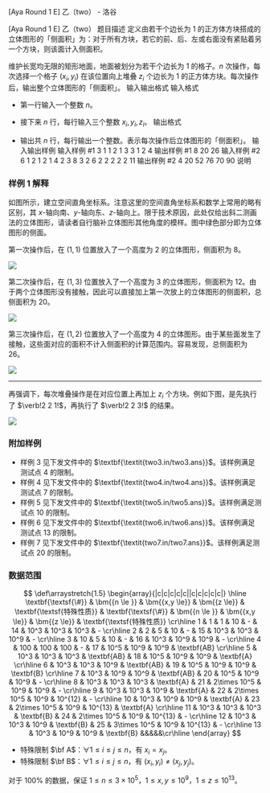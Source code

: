 



[Aya Round 1 E] 乙（two） - 洛谷














[Aya Round 1 E] 乙（two）
题目描述
定义由若干个边长为 $1$ 的正方体方块搭成的立体图形的「侧面积」为：对于所有方块，若它的前、后、左或右面没有紧贴着另一个方块，则该面计入侧面积。

维护长宽均无限的矩形地面，地面被划分为若干个边长为 $1$ 的格子。$n$ 次操作，每次选择一个格子 $(x_i,y_i)$ 在该位置向上堆叠 $z_i$ 个边长为 $1$ 的正方体方块。每次操作后，输出整个立体图形的「侧面积」。
输入输出格式
输入格式

- 第一行输入一个整数 $n$。
- 接下来 $n$ 行，每行输入三个整数 $x_i,y_i,z_i$。
输出格式

- 输出共 $n$ 行，每行输出一个整数。表示每次操作后立体图形的「侧面积」。
输入输出样例
输入样例 #1
3
1 1 2
1 3 3
1 2 4
输出样例 #1
8
20
26
输入样例 #2
6
1 2 1
2 1 4
2 3 8
3 2 6
2 2 2
2 2 11
输出样例 #2
4
20
52
76
70
90
说明
### 样例 1 解释

如图所示，建立空间直角坐标系。注意这里的空间直角坐标系和数学上常用的略有区别，其 $x$-轴向南、$y$-轴向东、$z$-轴向上。限于技术原因，此处仅给出斜二测画法的立体图形，请读者自行脑补立体图形其他角度的模样。图中绿色部分即为立体图形的侧面。

第一次操作后，在 $(1,1)$ 位置放入了一个高度为 $2$ 的立体图形，侧面积为 $8$。

![](https://cdn.luogu.com.cn/upload/image_hosting/ncd21a4f.png)

第二次操作后，在 $(1,3)$ 位置放入了一个高度为 $3$ 的立体图形，侧面积为 $12$。由于两个立体图形没有接触，因此可以直接加上第一次放上的立体图形的侧面积，总侧面积为 $20$。

![](https://cdn.luogu.com.cn/upload/image_hosting/hl9f45rq.png)

第三次操作后，在 $(1,2)$ 位置放入了一个高度为 $4$ 的立体图形。由于某些面发生了接触，这些面对应的面积不计入侧面积的计算范围内。容易发现，总侧面积为 $26$。

![](https://cdn.luogu.com.cn/upload/image_hosting/j8x2mtc8.png)

---

再强调下，每次堆叠操作是在对应位置上再加上 $z_i$ 个方块。例如下图，是先执行了 $\verb!2 2 1!$，再执行了 $\verb!2 2 3!$ 的结果。

![](https://cdn.luogu.com.cn/upload/image_hosting/3lgipl4z.png)

### 附加样例

- 样例 $3$ 见下发文件中的 $\textbf{\textit{two3.in/two3.ans}}$。该样例满足测试点 $4$ 的限制。
- 样例 $4$ 见下发文件中的 $\textbf{\textit{two4.in/two4.ans}}$。该样例满足测试点 $7$ 的限制。
- 样例 $5$ 见下发文件中的 $\textbf{\textit{two5.in/two5.ans}}$。该样例满足测试点 $10$ 的限制。
- 样例 $6$ 见下发文件中的 $\textbf{\textit{two6.in/two6.ans}}$。该样例满足测试点 $13$ 的限制。
- 样例 $7$ 见下发文件中的 $\textbf{\textit{two7.in/two7.ans}}$。该样例满足测试点 $20$ 的限制。

### 数据范围

$$
\def\arraystretch{1.5}
\begin{array}{|c|c|c|c|c||c|c|c|c|c|} \hline
\textbf{\textsf{\#}} & \bm{{n \le }} & \bm{{x,y \le}} & \bm{{z \le}} & \textbf{\textsf{特殊性质}} &
\textbf{\textsf{\#}} & \bm{{n \le }} & \bm{{x,y \le}} & \bm{{z \le}} & \textbf{\textsf{特殊性质}} \cr\hline
1 & 1 & 1 & 10 & - &
14 & 10^3 & 10^3 & 10^3 & - \cr\hline
2 & 2 & 5 & 10 & - &
15 & 10^3 & 10^3 & 10^9 & - \cr\hline
3 & 10 & 5 & 10 & - &
16 & 10^3 & 10^9 & 10^9 & - \cr\hline
4 & 100 & 100 & 100 & - &
17 & 10^5 & 10^9 & 10^9 & \textbf{AB} \cr\hline
5 & 10^3 & 10^3 & 10^3 & \textbf{AB} &
18 & 10^5 & 10^9 & 10^9 & \textbf{A} \cr\hline
6 & 10^3 & 10^3 & 10^9 & \textbf{AB} &
19 & 10^5 & 10^9 & 10^9 & \textbf{B} \cr\hline
7 & 10^3 & 10^9 & 10^9 & \textbf{AB} &
20 & 10^5 & 10^9 & 10^9 & - \cr\hline
8 & 10^3 & 10^3 & 10^3 & \textbf{A} &
21 & 2\times 10^5 & 10^9 & 10^9 & - \cr\hline
9 & 10^3 & 10^3 & 10^9 & \textbf{A} &
22 & 2\times 10^5 & 10^9 & 10^{12} & - \cr\hline
10 & 10^3 & 10^9 & 10^9 & \textbf{A} &
23 & 2\times 10^5 & 10^9 & 10^{13} & \textbf{A} \cr\hline
11 & 10^3 & 10^3 & 10^3 & \textbf{B} &
24 & 2\times 10^5 & 10^9 & 10^{13} & - \cr\hline
12 & 10^3 & 10^3 & 10^9 & \textbf{B} &
25 & 3\times 10^5 & 10^9 & 10^{13} & - \cr\hline
13 & 10^3 & 10^9 & 10^9 & \textbf{B} &&&&&\cr\hline
\end{array}
$$

- 特殊限制 $\bf A$：$\forall 1 \le i\le j \le n$，有 $x_i=x_j$。
- 特殊限制 $\bf B$：$\forall 1 \le i\le j \le n$，有 $(x_i,y_i) \ne (x_j,y_j)$。

对于 $100\%$ 的数据，保证 $1 \le n \le 3 \times 10^5$，$1 \le x,y \le 10^9$，$1\le z \le 10^{13}$。






